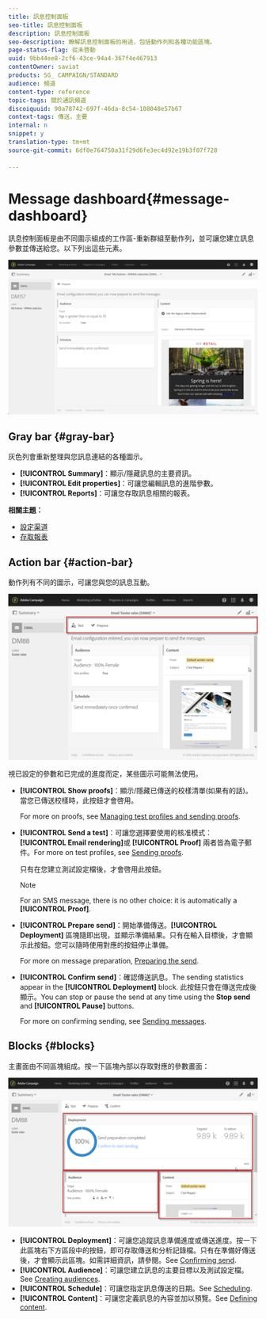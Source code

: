 ```yaml
---
title: 訊息控制面板
seo-title: 訊息控制面板
description: 訊息控制面板
seo-description: 瞭解訊息控制面板的用途，包括動作列和各種功能區塊。
page-status-flag: 從未啓動
uuid: 9bb44ee8-2cf6-43ce-94a4-367f4e467913
contentOwner: saviat
products: SG_ CAMPAIGN/STANDARD
audience: 頻道
content-type: reference
topic-tags: 關於通訊頻道
discoiquuid: 90a78742-697f-46da-8c54-108048e57b67
context-tags: 傳送，主要
internal: n
snippet: y
translation-type: tm+mt
source-git-commit: 6df0e764750a31f29d6fe3ec4d92e19b3f07f728

---
```



# Message dashboard{#message-dashboard}

訊息控制面板是由不同圖示組成的工作區-重新群組至動作列，並可讓您建立訊息參數並傳送給您。以下列出這些元素。

![](assets/delivery_dashboard_2.png)

## Gray bar {#gray-bar}

灰色列會重新整理與您訊息連結的各種圖示。

* **[!UICONTROL Summary]**：顯示/隱藏訊息的主要資訊。
* **[!UICONTROL Edit properties]**：可讓您編輯訊息的進階參數。
* **[!UICONTROL Reports]**：可讓您存取訊息相關的報表。

**相關主題：**

* [設定渠道](../../administration/using/about-channel-configuration.md)
* [存取報表](../../reporting/using/about-dynamic-reports.md)

## Action bar {#action-bar}

動作列有不同的圖示，可讓您與您的訊息互動。

![](assets/delivery_dashboard_4.png)

視已設定的參數和已完成的進度而定，某些圖示可能無法使用。

* **[!UICONTROL Show proofs]**：顯示/隱藏已傳送的校樣清單(如果有的話)。當您已傳送校樣時，此按鈕才會啓用。

   For more on proofs, see [Managing test profiles and sending proofs](../../sending/using/managing-test-profiles-and-sending-proofs.md).

* **[!UICONTROL Send a test]**：可讓您選擇要使用的核准模式： **[!UICONTROL Email rendering]**&#x200B;或 **[!UICONTROL Proof]** 兩者皆為電子郵件。For more on test profiles, see [Sending proofs](../../sending/using/managing-test-profiles-and-sending-proofs.md#sending-proofs).

   只有在您建立測試設定檔後，才會啓用此按鈕。

   >[!NOTE]
   >
   >For an SMS message, there is no other choice: it is automatically a **[!UICONTROL Proof]**.

* **[!UICONTROL Prepare send]**：開始準備傳送。**[!UICONTROL Deployment]** 區塊隨即出現，並顯示準備結果。只有在輸入目標後，才會顯示此按鈕。您可以隨時使用對應的按鈕停止準備。

   For more on message preparation, [Preparing the send](../../sending/using/preparing-the-send.md).

* **[!UICONTROL Confirm send]**：確認傳送訊息。The sending statistics appear in the **[!UICONTROL Deployment]** block. 此按鈕只會在傳送完成後顯示。You can stop or pause the send at any time using the **Stop send** and **[!UICONTROL Pause]** buttons.

   For more on confirming sending, see [Sending messages](../../sending/using/confirming-the-send.md).

## Blocks {#blocks}

主畫面由不同區塊組成。按一下區塊內部以存取對應的參數畫面：

![](assets/delivery_dashboard_3.png)

* **[!UICONTROL Deployment]**：可讓您追蹤訊息準備進度或傳送進度。按一下此區塊右下方區段中的按鈕，即可存取傳送和分析記錄檔。只有在準備好傳送後，才會顯示此區塊。如需詳細資訊，請參閱。See [Confirming send](../../sending/using/confirming-the-send.md).
* **[!UICONTROL Audience]**：可讓您建立訊息的主要目標以及測試設定檔。See [Creating audiences](../../audiences/using/creating-audiences.md).
* **[!UICONTROL Schedule]**：可讓您指定訊息傳送的日期。See [Scheduling](../../sending/using/about-scheduling-messages.md).
* **[!UICONTROL Content]**：可讓您定義訊息的內容並加以預覽。See [Defining content](../../designing/using/designing-content-in-adobe-campaign.md).

